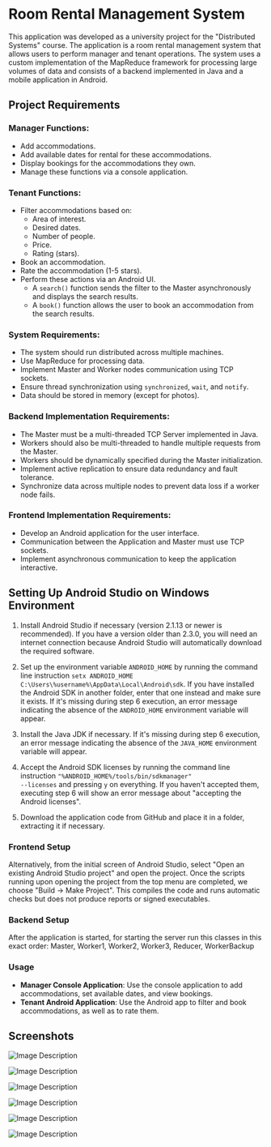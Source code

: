 # Room Rental Management System

This application was developed as a university project for the "Distributed Systems" course. The application is a room rental management system that allows users to perform manager and tenant operations. The system uses a custom implementation of the MapReduce framework for processing large volumes of data and consists of a backend implemented in Java and a mobile application in Android.

## Project Requirements
### Manager Functions:
- Add accommodations.
- Add available dates for rental for these accommodations.
- Display bookings for the accommodations they own.
- Manage these functions via a console application.

### Tenant Functions:
- Filter accommodations based on:
  - Area of interest.
  - Desired dates.
  - Number of people.
  - Price.
  - Rating (stars).
- Book an accommodation.
- Rate the accommodation (1-5 stars).
- Perform these actions via an Android UI.
  - A `search()` function sends the filter to the Master asynchronously and displays the search results.
  - A `book()` function allows the user to book an accommodation from the search results.

### System Requirements:
- The system should run distributed across multiple machines.
- Use MapReduce for processing data.
- Implement Master and Worker nodes communication using TCP sockets.
- Ensure thread synchronization using `synchronized`, `wait`, and `notify`.
- Data should be stored in memory (except for photos).

### Backend Implementation Requirements:
- The Master must be a multi-threaded TCP Server implemented in Java.
- Workers should also be multi-threaded to handle multiple requests from the Master.
- Workers should be dynamically specified during the Master initialization.
- Implement active replication to ensure data redundancy and fault tolerance.
- Synchronize data across multiple nodes to prevent data loss if a worker node fails.

### Frontend Implementation Requirements:
- Develop an Android application for the user interface.
- Communication between the Application and Master must use TCP sockets.
- Implement asynchronous communication to keep the application interactive.

## Setting Up Android Studio on Windows Environment

1. Install Android Studio if necessary (version 2.1.13 or newer is recommended). If you have a version older than 2.3.0, you will need an internet connection because Android Studio will automatically download the required software.

2. Set up the environment variable <code>ANDROID_HOME</code> by running the command line instruction <code>setx ANDROID_HOME C:\\Users\\%username%\\AppData\\Local\\Android\\sdk</code>. If you have installed the Android SDK in another folder, enter that one instead and make sure it exists. If it's missing during step 6 execution, an error message indicating the absence of the <code>ANDROID_HOME</code> environment variable will appear.

3. Install the Java JDK if necessary. If it's missing during step 6 execution, an error message indicating the absence of the <code>JAVA_HOME</code> environment variable will appear.

4. Accept the Android SDK licenses by running the command line instruction <code>"%ANDROID_HOME%/tools/bin/sdkmanager" --licenses</code> and pressing <code>y</code> on everything. If you haven't accepted them, executing step 6 will show an error message about "accepting the Android licenses".

5. Download the application code from GitHub and place it in a folder, extracting it if necessary.

### Frontend Setup
Alternatively, from the initial screen of Android Studio, select "Open an existing Android Studio project" and open the project. Once the scripts running upon opening the project from the top menu are completed, we choose "Build -> Make Project". This compiles the code and runs automatic checks but does not produce reports or signed executables.

### Backend Setup
After the application is started, for starting the server run this classes in this exact order: Master, Worker1, Worker2, Worker3, Reducer, WorkerBackup

### Usage
- **Manager Console Application**: Use the console application to add accommodations, set available dates, and view bookings.
- **Tenant Android Application**: Use the Android app to filter and book accommodations, as well as to rate them.

## Screenshots
![Image Description](img/Screenshot1.png)

![Image Description](img/Screenshot2.png)

![Image Description](img/Screenshot3.png)

![Image Description](img/Screenshot4.png)

![Image Description](img/Screenshot5.png)

![Image Description](img/Screenshot6.png)

